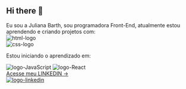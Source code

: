 ## Hi there 👋

Eu sou a Juliana Barth, sou programadora Front-End, atualmente estou aprendendo e criando projetos com:
<br>
<img src=	"https://img.shields.io/badge/HTML5-E34F26?style=for-the-badge&logo=html5&logoColor=white" alt="html-logo"/>
<br>
<img src= "https://img.shields.io/badge/CSS3-1572B6?style=for-the-badge&logo=css3&logoColor=white" alt="css-logo"/>
<br>
<p>Estou iniciando o aprendizado em:</p>
<img src="https://img.shields.io/badge/JavaScript-323330?style=for-the-badge&logo=javascript&logoColor=F7DF1E" alt="logo-JavaScript"/>
<img src="https://img.shields.io/badge/React-20232A?style=for-the-badge&logo=react&logoColor=61DAFB" alt="logo-React"/>
<br>
<a href="www.linkedin.com/in/juliana-barth-dev">Acesse meu LINKEDIN ->
<br>
<img src="https://img.shields.io/badge/LinkedIn-0077B5?style=for-the-badge&logo=linkedin&logoColor=white" alt="logo-linkedin"/>
